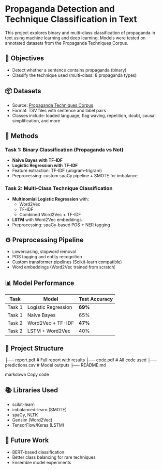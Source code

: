 # Propaganda Detection and Technique Classification in Text

This project explores binary and multi-class classification of propaganda in text using machine learning and deep learning. Models were tested on annotated datasets from the Propaganda Techniques Corpus.

## 🎯 Objectives

- Detect whether a sentence contains propaganda (binary)
- Classify the technique used (multi-class: 8 propaganda types)

## 📦 Datasets

- Source: [Propaganda Techniques Corpus](https://propaganda.qcri.org/semeval2020-task11/)
- Format: TSV files with sentence and label pairs
- Classes include: loaded language, flag waving, repetition, doubt, causal simplification, and more

## 🧠 Methods

### Task 1: Binary Classification (Propaganda vs Not)
- **Naive Bayes with TF-IDF**
- **Logistic Regression with TF-IDF**
- Feature extraction: TF-IDF (unigram–trigram)
- Preprocessing: custom spaCy pipeline + SMOTE for imbalance

### Task 2: Multi-Class Technique Classification
- **Multinomial Logistic Regression** with:
  - Word2Vec
  - TF-IDF
  - Combined Word2Vec + TF-IDF
- **LSTM** with Word2Vec embeddings
- Preprocessing: spaCy-based POS + NER tagging

## ⚙️ Preprocessing Pipeline

- Lowercasing, stopword removal
- POS tagging and entity recognition
- Custom transformer pipelines (Scikit-learn compatible)
- Word embeddings (Word2Vec trained from scratch)

## 📊 Model Performance

| Task | Model | Test Accuracy |
|------|-------|----------------|
| Task 1 | Logistic Regression | **69%** |
| Task 1 | Naive Bayes | 65% |
| Task 2 | Word2Vec + TF-IDF | **47%** |
| Task 2 | LSTM + Word2Vec | 40% |

## 📁 Project Structure

├── report.pdf # Full report with results ├── code.pdf # All code used ├── predictions.csv # Model outputs ├── README.md

markdown
Copy code

## 📚 Libraries Used

- scikit-learn
- imbalanced-learn (SMOTE)
- spaCy, NLTK
- Gensim (Word2Vec)
- TensorFlow/Keras (LSTM)

## 🚀 Future Work

- BERT-based classification
- Better class balancing for rare techniques
- Ensemble model experiments
